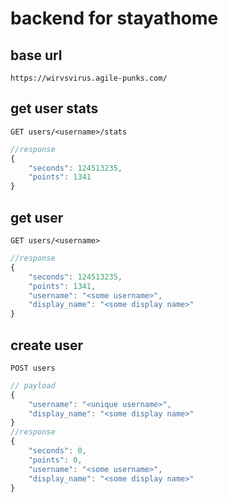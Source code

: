 # backend for stayathome

## base url

```
https://wirvsvirus.agile-punks.com/
```
## get user stats

```
GET users/<username>/stats
```

```javascript
//response
{
    "seconds": 124513235,
    "points": 1341
}
```

## get user

```
GET users/<username>
```

```javascript
//response
{
    "seconds": 124513235,
    "points": 1341,
    "username": "<some username>",
    "display_name": "<some display name>"
}
```

## create user

```
POST users
```

```javascript
// payload
{
    "username": "<unique username>",
    "display_name": "<some display name>"
}
//response
{
    "seconds": 0,
    "points": 0,
    "username": "<some username>",
    "display_name": "<some display name>"
}
```
